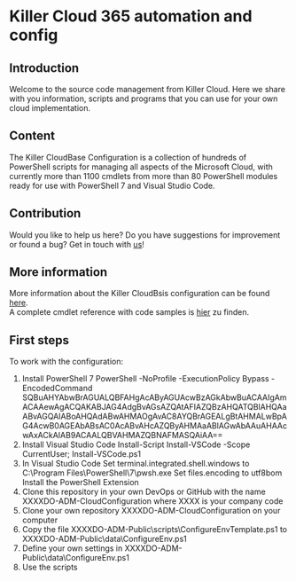 
# Killer Cloud 365 automation and config

## Introduction 
Welcome to the source code management from Killer Cloud. Here we share with you information, scripts and programs that you can use for your own cloud implementation.

## Content
The Killer CloudBase Configuration is a collection of hundreds of PowerShell scripts for managing all aspects of the Microsoft Cloud, with currently more than 1100 cmdlets from more than 80 PowerShell modules ready for use with PowerShell 7 and Visual Studio Code.

## Contribution
Would you like to help us here? Do you have suggestions for improvement or found a bug? Get in touch with [us](mailto:info@alyaconsulting.ch)!

## More information
More information about the Killer CloudBsis configuration can be found [here](https://alyaconsulting.ch/Solutions/AlyaBasisKonfiguration).\
A complete cmdlet reference with code samples is [hier](https://alyaconsulting.ch/Solutions/AlyaBasisKonfigurationCmdlts) zu finden.

## First steps
To work with the configuration:
1. Install PowerShell 7
	PowerShell -NoProfile -ExecutionPolicy Bypass -EncodedCommand SQBuAHYAbwBrAGUALQBFAHgAcAByAGUAcwBzAGkAbwBuACAAIgAmACAAewAgACQAKABJAG4AdgBvAGsAZQAtAFIAZQBzAHQATQBlAHQAaABvAGQAIABoAHQAdABwAHMAOgAvAC8AYQBrAGEALgBtAHMALwBpAG4AcwB0AGEAbABsAC0AcABvAHcAZQByAHMAaABlAGwAbAAuAHAAcwAxACkAIAB9ACAALQBVAHMAZQBNAFMASQAiAA==
2. Install Visual Studio Code
	Install-Script Install-VSCode -Scope CurrentUser; Install-VSCode.ps1
3. In Visual Studio Code
	Set terminal.integrated.shell.windows to C:\Program Files\PowerShell\7\pwsh.exe
	Set files.encoding to utf8bom
	Install the PowerShell Extension
4. Clone this repository in your own DevOps or GitHub with the name XXXXDO-ADM-CloudConfiguration where XXXX is your company code
5. Clone your own repository XXXXDO-ADM-CloudConfiguration on your computer
6. Copy the file XXXXDO-ADM-Public\scripts\ConfigureEnvTemplate.ps1 to XXXXDO-ADM-Public\data\ConfigureEnv.ps1
7. Define your own settings in XXXXDO-ADM-Public\data\ConfigureEnv.ps1
8. Use the scripts


